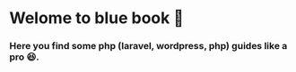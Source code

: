 # Welome to blue book :blue_book:

### Here you find some php (laravel, wordpress, php) guides like a pro :laughing:.

